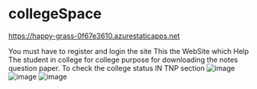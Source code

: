 # collegeSpace
https://happy-grass-0f67e3610.azurestaticapps.net

You must have to register and login the site
This the WebSite which Help The student in college for college purpose for downloading the notes question paper.
To check the college status IN TNP section
![image](https://user-images.githubusercontent.com/77625626/146148438-20da1cdf-1079-46e4-80e2-a5158798c788.png)
![image](https://user-images.githubusercontent.com/77625626/146148527-3f936055-b1c8-4545-82ba-50444b2e4a85.png)
![image](https://user-images.githubusercontent.com/77625626/146148569-260a3407-cf66-45ea-8c8b-44dc1eff4559.png)
